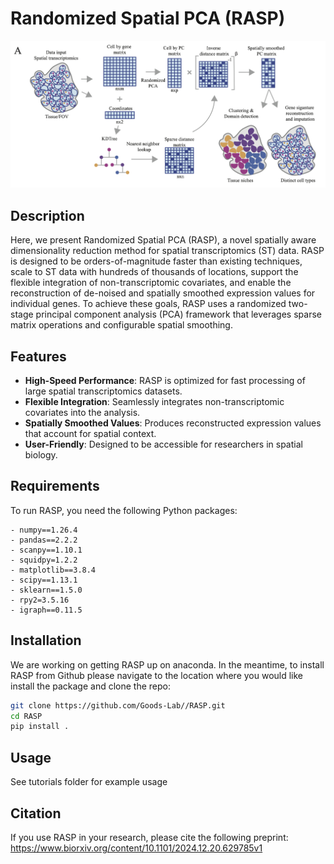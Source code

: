 # Randomized Spatial PCA (RASP)

![RASP overview](figures/figure_1.png)


## Description

Here, we present Randomized Spatial PCA (RASP), a novel spatially aware dimensionality reduction method for spatial transcriptomics (ST) data. 
RASP is designed to be orders-of-magnitude faster than existing techniques, scale to ST data with hundreds of thousands of locations, support the 
flexible integration of non-transcriptomic covariates, and enable the reconstruction of de-noised and spatially smoothed expression values for individual genes. 
To achieve these goals, RASP uses a randomized two-stage principal component analysis (PCA) framework that leverages sparse matrix operations and configurable spatial smoothing.

## Features

- **High-Speed Performance**: RASP is optimized for fast processing of large spatial transcriptomics datasets.
- **Flexible Integration**: Seamlessly integrates non-transcriptomic covariates into the analysis.
- **Spatially Smoothed Values**: Produces reconstructed expression values that account for spatial context.
- **User-Friendly**: Designed to be accessible for researchers in spatial biology.

## Requirements

To run RASP, you need the following Python packages:
```
- numpy==1.26.4
- pandas==2.2.2
- scanpy==1.10.1
- squidpy=1.2.2
- matplotlib==3.8.4
- scipy==1.13.1
- sklearn==1.5.0
- rpy2=3.5.16
- igraph==0.11.5
```

## Installation
We are working on getting RASP up on anaconda. In the meantime, to install RASP from Github please navigate to the location where you would like install the package and clone the repo: 
```bash
git clone https://github.com/Goods-Lab//RASP.git
cd RASP
pip install . 
```
## Usage
See tutorials folder for example usage

## Citation
If you use RASP in your research, please cite the following preprint: https://www.biorxiv.org/content/10.1101/2024.12.20.629785v1
